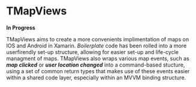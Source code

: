 # TMapViews
**In Progress**

TMapViews aims to create a more convenients implimentation of maps on IOS and Android in Xamarin. *Boilerplate* code has been rolled into a more userfirendly set-up structure, allowing for easier set-up and life-cycle managment of maps.
TMapViews also wraps various map events, such as ***map clicked*** or ***user location changed*** into a command-based stucture, using a set of common return types that makes use of these events easier within a shared code layer, especially within an MVVM binding structure.
